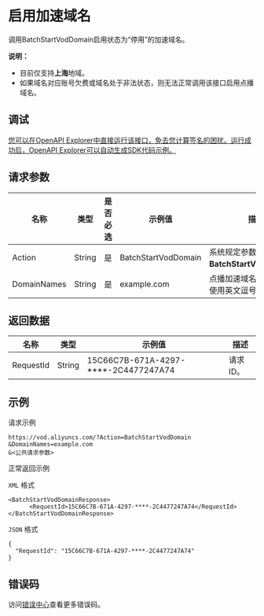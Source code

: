 # 启用加速域名

调用BatchStartVodDomain启用状态为“停用”的加速域名。

**说明：**

-   目前仅支持**上海**地域。
-   如果域名对应账号欠费或域名处于非法状态，则无法正常调用该接口启用点播域名。

## 调试

[您可以在OpenAPI Explorer中直接运行该接口，免去您计算签名的困扰。运行成功后，OpenAPI Explorer可以自动生成SDK代码示例。](https://api.aliyun.com/#product=vod&api=BatchStartVodDomain&type=RPC&version=2017-03-21)

## 请求参数

|名称|类型|是否必选|示例值|描述|
|--|--|----|---|--|
|Action|String|是|BatchStartVodDomain|系统规定参数。取值：**BatchStartVodDomain**。 |
|DomainNames|String|是|example.com|点播加速域名。多个域名使用英文逗号（,）分隔。 |

## 返回数据

|名称|类型|示例值|描述|
|--|--|---|--|
|RequestId|String|15C66C7B-671A-4297-\*\*\*\*-2C4477247A74|请求ID。 |

## 示例

请求示例

```
https://vod.aliyuncs.com/?Action=BatchStartVodDomain
&DomainNames=example.com
&<公共请求参数>
```

正常返回示例

`XML` 格式

```
<BatchStartVodDomainResponse>
      <RequestId>15C66C7B-671A-4297-****-2C4477247A74</RequestId>
</BatchStartVodDomainResponse>
```

`JSON` 格式

```
{
  "RequestId": "15C66C7B-671A-4297-****-2C4477247A74"
}
```

## 错误码

访问[错误中心](https://error-center.aliyun.com/status/product/vod)查看更多错误码。


